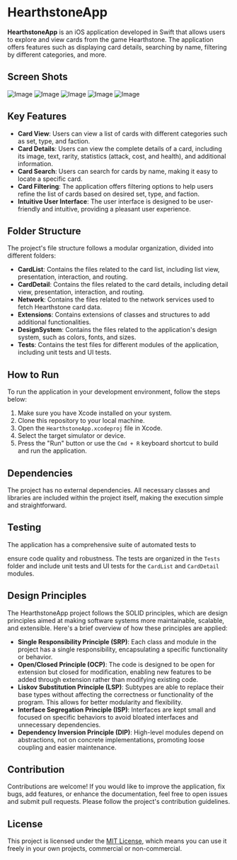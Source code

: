 # HearthstoneApp

**HearthstoneApp** is an iOS application developed in Swift that allows users to explore and view cards from the game Hearthstone. The application offers features such as displaying card details, searching by name, filtering by different categories, and more.

##  Screen Shots
![Image](https://user-images.githubusercontent.com/1376829/241590897-629d6611-5102-4de8-9113-0b951d85c07f.png)
![Image](https://user-images.githubusercontent.com/1376829/241590899-6e0751e9-2e47-4262-ac84-cf535a218794.png)
![Image](https://user-images.githubusercontent.com/1376829/241590898-825e3f5b-4f41-4c0b-abee-c5ac201ad544.png)
![Image](https://user-images.githubusercontent.com/1376829/241590896-5067d55a-0dd6-4a60-98f0-9d4d4153e904.png)
![Image](https://user-images.githubusercontent.com/1376829/241590895-21c2690e-2cdf-411c-956e-7eedc8d62c60.png)

## Key Features

- **Card View**: Users can view a list of cards with different categories such as set, type, and faction.
- **Card Details**: Users can view the complete details of a card, including its image, text, rarity, statistics (attack, cost, and health), and additional information.
- **Card Search**: Users can search for cards by name, making it easy to locate a specific card.
- **Card Filtering**: The application offers filtering options to help users refine the list of cards based on desired set, type, and faction.
- **Intuitive User Interface**: The user interface is designed to be user-friendly and intuitive, providing a pleasant user experience.

## Folder Structure

The project's file structure follows a modular organization, divided into different folders:

- **CardList**: Contains the files related to the card list, including list view, presentation, interaction, and routing.
- **CardDetail**: Contains the files related to the card details, including detail view, presentation, interaction, and routing.
- **Network**: Contains the files related to the network services used to fetch Hearthstone card data.
- **Extensions**: Contains extensions of classes and structures to add additional functionalities.
- **DesignSystem**: Contains the files related to the application's design system, such as colors, fonts, and sizes.
- **Tests**: Contains the test files for different modules of the application, including unit tests and UI tests.

## How to Run

To run the application in your development environment, follow the steps below:

1. Make sure you have Xcode installed on your system.
2. Clone this repository to your local machine.
3. Open the `HearthstoneApp.xcodeproj` file in Xcode.
4. Select the target simulator or device.
5. Press the "Run" button or use the `Cmd + R` keyboard shortcut to build and run the application.

## Dependencies

The project has no external dependencies. All necessary classes and libraries are included within the project itself, making the execution simple and straightforward.

## Testing

The application has a comprehensive suite of automated tests to

 ensure code quality and robustness. The tests are organized in the `Tests` folder and include unit tests and UI tests for the `CardList` and `CardDetail` modules.

## Design Principles

The HearthstoneApp project follows the SOLID principles, which are design principles aimed at making software systems more maintainable, scalable, and extensible. Here's a brief overview of how these principles are applied:

- **Single Responsibility Principle (SRP)**: Each class and module in the project has a single responsibility, encapsulating a specific functionality or behavior.
- **Open/Closed Principle (OCP)**: The code is designed to be open for extension but closed for modification, enabling new features to be added through extension rather than modifying existing code.
- **Liskov Substitution Principle (LSP)**: Subtypes are able to replace their base types without affecting the correctness or functionality of the program. This allows for better modularity and flexibility.
- **Interface Segregation Principle (ISP)**: Interfaces are kept small and focused on specific behaviors to avoid bloated interfaces and unnecessary dependencies.
- **Dependency Inversion Principle (DIP)**: High-level modules depend on abstractions, not on concrete implementations, promoting loose coupling and easier maintenance.

## Contribution

Contributions are welcome! If you would like to improve the application, fix bugs, add features, or enhance the documentation, feel free to open issues and submit pull requests. Please follow the project's contribution guidelines.

## License

This project is licensed under the [MIT License](LICENSE), which means you can use it freely in your own projects, commercial or non-commercial.
